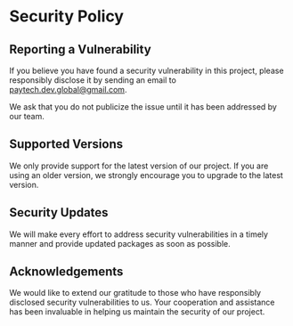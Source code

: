 # Security Policy

## Reporting a Vulnerability

If you believe you have found a security vulnerability in this project, please responsibly disclose it by sending an email to paytech.dev.global@gmail.com.

We ask that you do not publicize the issue until it has been addressed by our team.

## Supported Versions
We only provide support for the latest version of our project. If you are using an older version, we strongly encourage you to upgrade to the latest version.

## Security Updates
We will make every effort to address security vulnerabilities in a timely manner and provide updated packages as soon as possible.

## Acknowledgements
We would like to extend our gratitude to those who have responsibly disclosed security vulnerabilities to us. Your cooperation and assistance has been invaluable in helping us maintain the security of our project.
